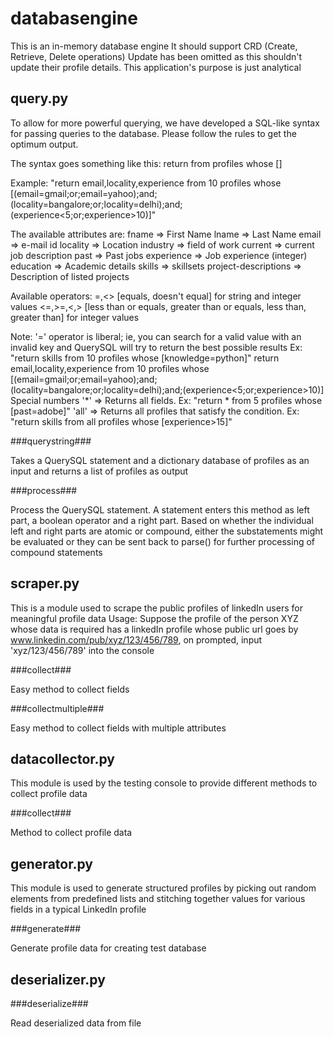 
databasengine
=============

This is an in-memory database engine
It should support CRD (Create, Retrieve, Delete operations)
Update has been omitted as this shouldn't update their profile details. This application's purpose is just analytical


query.py
--------


To allow for more powerful querying, we have developed a SQL-like syntax for passing queries to the database.
Please follow the rules to get the optimum output.

The syntax goes something like this:
return <returnvals> from <number> profiles whose [<query parameters>]

Example: "return email,locality,experience from 10 profiles whose [(email=gmail;or;email=yahoo);and;(locality=bangalore;or;locality=delhi);and;(experience<5;or;experience>10)]"

The available attributes are:
fname                => First Name
lname                => Last Name
email                => e-mail id 
locality             => Location 
industry             => field of work 
current              => current job description
past                 => Past jobs
experience           => Job experience (integer)
education            => Academic details
skills               => skillsets
project-descriptions => Description of listed projects

Available operators:
=,<>                [equals, doesn't equal] for string and integer values
<=,>=,<,>           [less than or equals, greater than or equals, less than, greater than] for integer values

Note: '=' operator is liberal; ie, you can search for a valid value with an invalid key and QuerySQL will try to return the best possible results
Ex: "return skills from 10 profiles whose [knowledge=python]"
return email,locality,experience from 10 profiles whose [(email=gmail;or;email=yahoo);and;(locality=bangalore;or;locality=delhi);and;(experience<5;or;experience>10)]
Special numbers
'*'   => Returns all fields. Ex: "return * from 5 profiles whose [past=adobe]"
'all' => Returns all profiles that satisfy the condition. Ex: "return skills from all profiles whose [experience>15]"


###querystring###

Takes a QuerySQL statement and a dictionary database of profiles as an input and returns a list of profiles as output

###process###

Process the QuerySQL statement. A statement enters this method as left part, a boolean operator and a right part.
    Based on whether the individual left and right parts are atomic or compound, either the substatements might be evaluated
    or they can be sent back to parse() for further processing of compound statements

scraper.py
----------

This is a module used to scrape the public profiles of linkedIn users for meaningful profile data
Usage: Suppose the profile of the person XYZ whose data is required has a linkedIn profile whose public url goes by
www.linkedin.com/pub/xyz/123/456/789, on prompted, input 'xyz/123/456/789' into the console

###collect###

Easy method to collect fields

###collectmultiple###

Easy method to collect fields with multiple attributes

datacollector.py
----------------

This module is used by the testing console to provide different methods to collect profile data

###collect###

Method to collect profile data

generator.py
------------

This module is used to generate structured profiles by picking out random elements from predefined lists and stitching 
together values for various fields in a typical LinkedIn profile

###generate###

Generate profile data for creating test database

deserializer.py
---------------

###deserialize###

Read deserialized data from file
